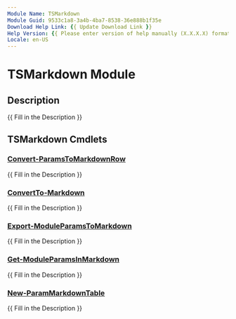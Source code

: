```yaml
---
Module Name: TSMarkdown
Module Guid: 9533c1a8-3a4b-4ba7-8538-36e888b1f35e
Download Help Link: {{ Update Download Link }}
Help Version: {{ Please enter version of help manually (X.X.X.X) format }}
Locale: en-US
---
```


# TSMarkdown Module
## Description
{{ Fill in the Description }}

## TSMarkdown Cmdlets
### [Convert-ParamsToMarkdownRow](Convert-ParamsToMarkdownRow.md)
{{ Fill in the Description }}

### [ConvertTo-Markdown](ConvertTo-Markdown.md)
{{ Fill in the Description }}

### [Export-ModuleParamsToMarkdown](Export-ModuleParamsToMarkdown.md)
{{ Fill in the Description }}

### [Get-ModuleParamsInMarkdown](Get-ModuleParamsInMarkdown.md)
{{ Fill in the Description }}

### [New-ParamMarkdownTable](New-ParamMarkdownTable.md)
{{ Fill in the Description }}


